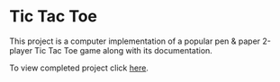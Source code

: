 # Tic Tac Toe

This project is a computer implementation of a popular pen & paper 2-player Tic Tac Toe game along with its documentation.

To view completed project click [here](http://monbird.com/tic-tac-toe).
